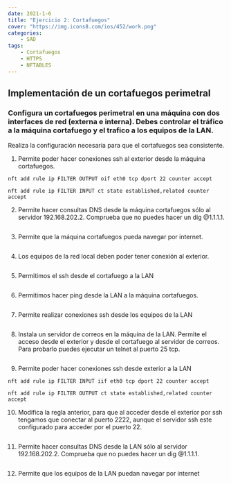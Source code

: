 ```yaml
---
date: 2021-1-6
title: "Ejercicio 2: Cortafuegos"
cover: "https://img.icons8.com/ios/452/work.png"
categories: 
    - SAD
tags:
    - Cortafuegos
    - HTTPS
    - NFTABLES
---
```


## Implementación de un cortafuegos perimetral 

### Configura un cortafuegos perimetral en una máquina con dos interfaces de red (externa e interna). Debes controlar el tráfico a la máquina cortafuego y el trafico a los equipos de la LAN.

Realiza la configuración necesaria para que el cortafuegos sea consistente.

1. Permite poder hacer conexiones ssh al exterior desde la máquina cortafuegos.
```shell
nft add rule ip FILTER OUTPUT oif eth0 tcp dport 22 counter accept

nft add rule ip FILTER INPUT ct state established,related counter accept
```

2. Permite hacer consultas DNS desde la máquina cortafuegos sólo al servidor 192.168.202.2. Comprueba que no puedes hacer un dig @1.1.1.1.
```shell

```

3. Permite que la máquina cortafuegos pueda navegar por internet.
```shell

```

4. Los equipos de la red local deben poder tener conexión al exterior.
```shell

```

5. Permitimos el ssh desde el cortafuego a la LAN
```shell

```

6. Permitimos hacer ping desde la LAN a la máquina cortafuegos.
```shell

```

7. Permite realizar conexiones ssh desde los equipos de la LAN
```shell

```

8. Instala un servidor de correos en la máquina de la LAN. Permite el acceso desde el exterior y desde el cortafuego al servidor de correos. Para probarlo puedes ejecutar un telnet al puerto 25 tcp.
```shell

```

9. Permite poder hacer conexiones ssh desde exterior a la LAN
```shell
nft add rule ip FILTER INPUT iif eth0 tcp dport 22 counter accept

nft add rule ip FILTER OUTPUT ct state established,related counter accept
```

10. Modifica la regla anterior, para que al acceder desde el exterior por ssh tengamos que conectar al puerto 2222, aunque el servidor ssh este configurado para acceder por el puerto 22.
```shell

```

11. Permite hacer consultas DNS desde la LAN sólo al servidor 192.168.202.2. Comprueba que no puedes hacer un dig @1.1.1.1.
```shell

```

12. Permite que los equipos de la LAN puedan navegar por internet
```shell

```